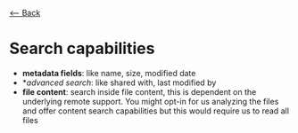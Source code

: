 [⟵ Back](../features.md#features)

# Search capabilities

- **metadata fields**: like name, size, modified date
- **advanced search*: like shared with, last modified by
- **file content**: search inside file content, this is dependent on the underlying remote support. You might opt-in for us analyzing the files and offer content search capabilities but this would require us to read all files
